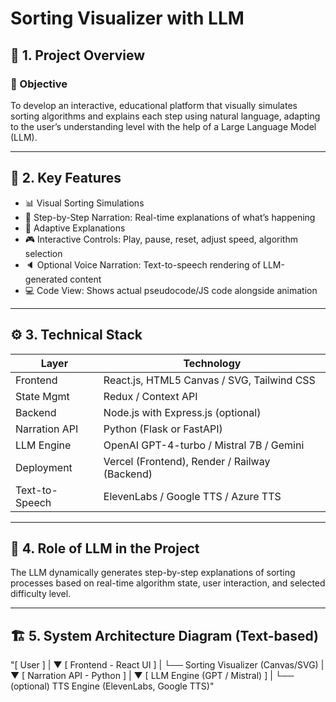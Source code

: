 # Sorting Visualizer with LLM

## 🧭 1. Project Overview

### 🎯 Objective
To develop an interactive, educational platform that visually simulates sorting algorithms and explains each step using natural language, adapting to the user’s understanding level with the help of a Large Language Model (LLM).

---

## 🔑 2. Key Features
- 📊 Visual Sorting Simulations
- 🧠 Step-by-Step Narration: Real-time explanations of what’s happening
- 🧩 Adaptive Explanations
- 🎮 Interactive Controls: Play, pause, reset, adjust speed, algorithm selection
- 🔈 Optional Voice Narration: Text-to-speech rendering of LLM-generated content
- 💻 Code View: Shows actual pseudocode/JS code alongside animation

---

## ⚙️ 3. Technical Stack

| Layer         | Technology                                   |
|---------------|----------------------------------------------|
| Frontend      | React.js, HTML5 Canvas / SVG, Tailwind CSS   |
| State Mgmt    | Redux / Context API                          |
| Backend       | Node.js with Express.js (optional)           |
| Narration API | Python (Flask or FastAPI)                    |
| LLM Engine    | OpenAI GPT-4-turbo / Mistral 7B / Gemini     |
| Deployment    | Vercel (Frontend), Render / Railway (Backend)|
| Text-to-Speech| ElevenLabs / Google TTS / Azure TTS          |

---

## 🤖 4. Role of LLM in the Project

The LLM dynamically generates step-by-step explanations of sorting processes based on real-time algorithm state, user interaction, and selected difficulty level.

---

## 🏗️ 5. System Architecture Diagram (Text-based)
"[ User ]
|
▼
[ Frontend - React UI ]
|
└── Sorting Visualizer (Canvas/SVG)
|
▼
[ Narration API - Python ]
|
▼
[ LLM Engine (GPT / Mistral) ]
|
└── (optional) TTS Engine (ElevenLabs, Google TTS)"

